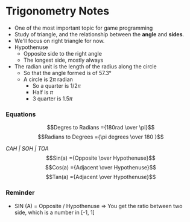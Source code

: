 # Trigonometry Notes

- One of the most important topic for game programming
- Study of triangle, and the relationship between the **angle** and **sides**.
- We'll focus on right triangle for now.
- Hypothenuse
  - Opposite side to the right angle
  - The longest side, mostly always
- The radian unit is the length of the radius along the circle
  - So that the angle formed is of 57.3°
  - A circle is 2$\pi$ radian
    - So a quarter is 1/2$\pi$
    - Half is $\pi$
    - 3 quarter is 1.5$\pi$

### Equations
$$Degres to Radians ={180rad \over \pi}$$
$$Radians to Degrees ={\pi degrees \over 180 }$$

 *CAH | SOH | TOA*
$$Sin(a) ={Opposite \over Hypothenuse}$$
$$Cos(a) ={Adjacent \over Hypothenuse}$$
$$Tan(a) ={Adjacent \over Hypothenuse}$$



### Reminder
- SIN (A) = Opposite / Hypothenuse => You get the ratio between two side, which is a number in [-1, 1]